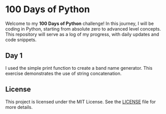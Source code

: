# 100 Days of Python

Welcome to my **100 Days of Python** challenge! In this journey, I will be coding in Python, starting from absolute zero to advanced level concepts. This repository will serve as a log of my progress, with daily updates and code snippets.

## Day 1
I used the simple print function to create a band name generator. This exercise demonstrates the use of string concatenation.

## License

This project is licensed under the MIT License. See the [LICENSE](LICENSE) file for more details.
